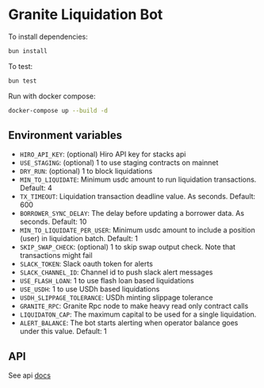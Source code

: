# Granite Liquidation Bot

To install dependencies:

```bash
bun install
```

To test:

```bash
bun test
```

Run with docker compose:

```bash
docker-compose up --build -d
```


## Environment variables

- `HIRO_API_KEY`: (optional) Hiro API key for stacks api
- `USE_STAGING`: (optional) 1 to use staging contracts on mainnet
- `DRY_RUN`: (optional) 1 to block liquidations
- `MIN_TO_LIQUIDATE`: Minimum usdc amount to run liquidation transactions. Default: 4
- `TX_TIMEOUT`: Liquidation transaction deadline value. As seconds. Default: 600
- `BORROWER_SYNC_DELAY`: The delay before updating a borrower data. As seconds. Default: 10
- `MIN_TO_LIQUIDATE_PER_USER`: Minimum usdc amount to include a position (user) in liquidation batch. Default: 1
- `SKIP_SWAP_CHECK`: (optional) 1 to skip swap output check. Note that transactions might fail
- `SLACK_TOKEN`: Slack oauth token for alerts
- `SLACK_CHANNEL_ID`: Channel id to push slack alert messages
- `USE_FLASH_LOAN`: 1 to use flash loan based liquidations
- `USE_USDH`: 1 to use USDh based liquidations
- `USDH_SLIPPAGE_TOLERANCE`: USDh minting slippage tolerance
- `GRANITE_RPC`: Granite Rpc node to make heavy read only contract calls
- `LIQUIDATON_CAP`: The maximum capital to be used for a single liquidation.
- `ALERT_BALANCE`: The bot starts alerting when operator balance goes under this value. Default: 1

## API

See api [docs](src/api/API.md)